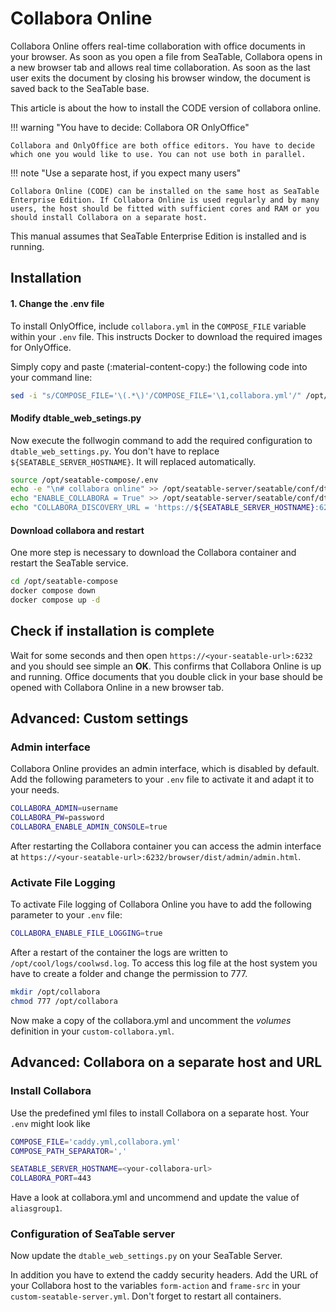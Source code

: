 # Collabora Online

<!-- md:version 4.3 -->
<!-- md:flag enterprise -->

Collabora Online offers real-time collaboration with office documents in your browser. As soon as you open a file from SeaTable, Collabora opens in a new browser tab and allows real time collaboration. As soon as the last user exits the document by closing his browser window, the document is saved back to the SeaTable base.

This article is about the how to install the CODE version of collabora online.

!!! warning "You have to decide: Collabora OR OnlyOffice"

    Collabora and OnlyOffice are both office editors. You have to decide which one you would like to use. You can not use both in parallel.

!!! note "Use a separate host, if you expect many users"

    Collabora Online (CODE) can be installed on the same host as SeaTable Enterprise Edition. If Collabora Online is used regularly and by many users, the host should be fitted with sufficient cores and RAM or you should install Collabora on a separate host.

This manual assumes that SeaTable Enterprise Edition is installed and is running.

## Installation

#### 1. Change the .env file

To install OnlyOffice, include `collabora.yml` in the `COMPOSE_FILE` variable within your `.env` file. This instructs Docker to download the required images for OnlyOffice.

Simply copy and paste (:material-content-copy:) the following code into your command line:

```bash
sed -i "s/COMPOSE_FILE='\(.*\)'/COMPOSE_FILE='\1,collabora.yml'/" /opt/seatable-compose/.env
```

#### Modify dtable_web_setings.py

Now execute the follwogin command to add the required configuration to `dtable_web_settings.py`. You don't have to replace `${SEATABLE_SERVER_HOSTNAME}`. It will replaced automatically.

```bash
source /opt/seatable-compose/.env
echo -e "\n# collabora online" >> /opt/seatable-server/seatable/conf/dtable_web_settings.py
echo "ENABLE_COLLABORA = True" >> /opt/seatable-server/seatable/conf/dtable_web_settings.py
echo "COLLABORA_DISCOVERY_URL = 'https://${SEATABLE_SERVER_HOSTNAME}:6232/hosting/discovery'" >> /opt/seatable-server/seatable/conf/dtable_web_settings.py
```

#### Download collabora and restart

One more step is necessary to download the Collabora container and restart the SeaTable service.

```bash
cd /opt/seatable-compose
docker compose down
docker compose up -d
```

## Check if installation is complete

Wait for some seconds and then open `https://<your-seatable-url>:6232` and you should see simple an **OK**. This confirms that Collabora Online is up and running. Office documents that you double click in your base should be opened with Collabora Online in a new browser tab.

## Advanced: Custom settings

### Admin interface

Collabora Online provides an admin interface, which is disabled by default.
Add the following parameters to your `.env` file to activate it and adapt it to your needs.

```bash
COLLABORA_ADMIN=username
COLLABORA_PW=password
COLLABORA_ENABLE_ADMIN_CONSOLE=true
```

After restarting the Collabora container you can access the admin interface at `https://<your-seatable-url>:6232/browser/dist/admin/admin.html`.

### Activate File Logging

To activate File logging of Collabora Online you have to add the following parameter to your `.env` file:

```bash
COLLABORA_ENABLE_FILE_LOGGING=true
```

After a restart of the container the logs are written to `/opt/cool/logs/coolwsd.log`. To access this log file at the host system you have to create a folder and change the permission to 777.

```bash
mkdir /opt/collabora
chmod 777 /opt/collabora
```

Now make a copy of the collabora.yml and uncomment the _volumes_ definition in your `custom-collabora.yml`.

## Advanced: Collabora on a separate host and URL

### Install Collabora

Use the predefined yml files to install Collabora on a separate host. Your `.env` might look like

```bash
COMPOSE_FILE='caddy.yml,collabora.yml'
COMPOSE_PATH_SEPARATOR=','

SEATABLE_SERVER_HOSTNAME=<your-collabora-url>
COLLABORA_PORT=443
```

Have a look at collabora.yml and uncommend and update the value of `aliasgroup1`.

### Configuration of SeaTable server

Now update the `dtable_web_settings.py` on your SeaTable Server.

In addition you have to extend the caddy security headers. Add the URL of your Collabora host to the variables `form-action` and `frame-src` in your `custom-seatable-server.yml`. Don't forget to restart all containers.
